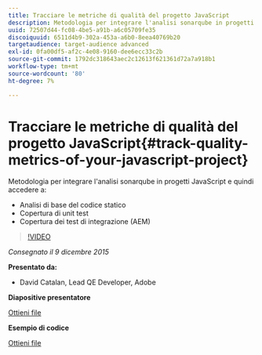 ```yaml
---
title: Tracciare le metriche di qualità del progetto JavaScript
description: Metodologia per integrare l'analisi sonarqube in progetti JavaScript e quindi accedere a · Analisi di base del codice statico · Copertura di unit test · Copertura di Integration test (AEM)
uuid: 72507d44-fc08-4be5-a91b-a6c05709fe35
discoiquuid: 6511d4b9-302a-453a-a6b0-8eea40769b20
targetaudience: target-audience advanced
exl-id: 0fa00df5-af2c-4e08-9160-dee6ecc33c2b
source-git-commit: 1792dc318643aec2c12613f621361d72a7a918b1
workflow-type: tm+mt
source-wordcount: '80'
ht-degree: 7%

---
```


# Tracciare le metriche di qualità del progetto JavaScript{#track-quality-metrics-of-your-javascript-project}

Metodologia per integrare l&#39;analisi sonarqube in progetti JavaScript e quindi accedere a:

* Analisi di base del codice statico
* Copertura di unit test
* Copertura dei test di integrazione (AEM)

>[!VIDEO](https://video.tv.adobe.com/v/19372/?quality=9)

*Consegnato il 9 dicembre 2015*

**Presentato da:**

* David Catalan, Lead QE Developer, Adobe

**Diapositive presentatore**

[Ottieni file](assets/aem-gems-js-quality-metrics-12-9-15.pdf)

**Esempio di codice**

[Ottieni file](assets/com-adobe-granite-ui-utils-timing-with-licenses.zip)
<!--
[Get back to the Overview](https://helpx.adobe.com/experience-manager/kt/eseminars/gems/aem-index.html)
-->
